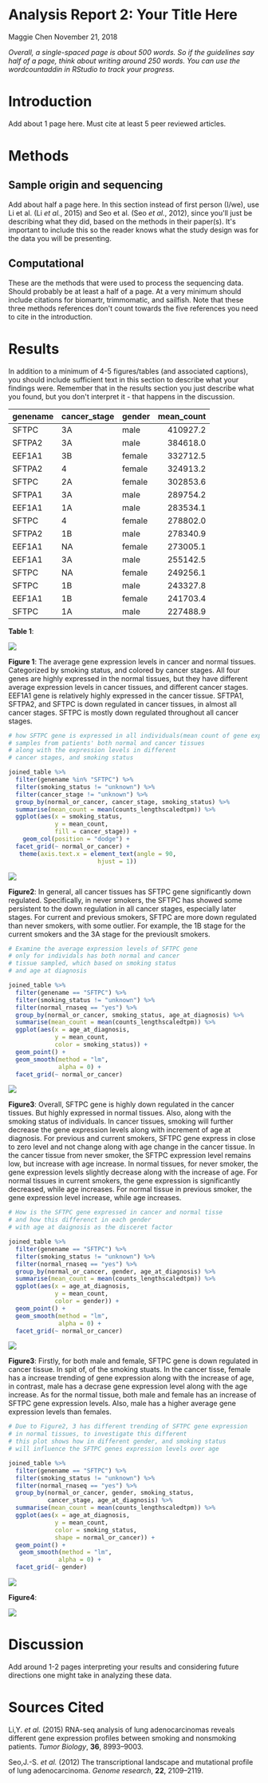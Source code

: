 Analysis Report 2: Your Title Here
================
Maggie Chen
November 21, 2018

*Overall, a single-spaced page is about 500 words. So if the guidelines say half of a page, think about writing around 250 words. You can use the wordcountaddin in RStudio to track your progress.*

Introduction
============

Add about 1 page here. Must cite at least 5 peer reviewed articles.

Methods
=======

Sample origin and sequencing
----------------------------

Add about half a page here. In this section instead of first person (I/we), use Li et al. (Li *et al.*, 2015) and Seo et al. (Seo *et al.*, 2012), since you'll just be describing what they did, based on the methods in their paper(s). It's important to include this so the reader knows what the study design was for the data you will be presenting.

Computational
-------------

These are the methods that were used to process the sequencing data. Should probably be at least a half of a page. At a very minimum should include citations for biomartr, trimmomatic, and sailfish. Note that these three methods references don't count towards the five references you need to cite in the introduction.

Results
=======

In addition to a minimum of 4-5 figures/tables (and associated captions), you should include sufficient text in this section to describe what your findings were. Remember that in the results section you just describe what you found, but you don't interpret it - that happens in the discussion.

| genename | cancer\_stage | gender |  mean\_count|
|:---------|:--------------|:-------|------------:|
| SFTPC    | 3A            | male   |     410927.2|
| SFTPA2   | 3A            | male   |     384618.0|
| EEF1A1   | 3B            | female |     332712.5|
| SFTPA2   | 4             | female |     324913.2|
| SFTPC    | 2A            | female |     302853.6|
| SFTPA1   | 3A            | male   |     289754.2|
| EEF1A1   | 1A            | male   |     283534.1|
| SFTPC    | 4             | female |     278802.0|
| SFTPA2   | 1B            | male   |     278340.9|
| EEF1A1   | NA            | female |     273005.1|
| EEF1A1   | 3A            | male   |     255142.5|
| SFTPC    | NA            | female |     249256.1|
| SFTPC    | 1B            | male   |     243327.8|
| EEF1A1   | 1B            | female |     241703.4|
| SFTPC    | 1A            | male   |     227488.9|

**Table 1**:

![](Analysis_Report_02_RNASeq_files/figure-markdown_github/make-barplot-of-highly-expressed-genes-1.png)

**Figure 1**: The average gene expression levels in cancer and normal tissues. Categorized by smoking status, and colored by cancer stages. All four genes are highly expressed in the normal tissues, but they have different average expression levels in cancer tissues, and different cancer stages. EEF1A1 gene is relatively highly expressed in the cancer tissue. SFTPA1, SFTPA2, and SFTPC is down regulated in cancer tissues, in almost all cancer stages. SFTPC is mostly down regulated throughout all cancer stages.

``` r
# how SFTPC gene is expressed in all individuals(mean count of gene expression)
# samples from patients' both normal and cancer tissues
# along with the expression levels in different 
# cancer stages, and smoking status

joined_table %>%
  filter(genename %in% "SFTPC") %>%
  filter(smoking_status != "unknown") %>%
  filter(cancer_stage != "unknown") %>%
  group_by(normal_or_cancer, cancer_stage, smoking_status) %>%
  summarise(mean_count = mean(counts_lengthscaledtpm)) %>%
  ggplot(aes(x = smoking_status,
             y = mean_count,
             fill = cancer_stage)) +
    geom_col(position = "dodge") +
  facet_grid(~ normal_or_cancer) +
   theme(axis.text.x = element_text(angle = 90,
                         hjust = 1))
```

![](Analysis_Report_02_RNASeq_files/figure-markdown_github/barplot-of-SFTPC-expression-levels-smoking-cancer_stage-1.png)

**Figure2**: In general, all cancer tissues has SFTPC gene significantly down regulated. Specifically, in never smokers, the SFTPC has showed some persistent to the down regulation in all cancer stages, especially later stages. For current and previous smokers, SFTPC are more down regulated than never smokers, with some outlier. For example, the 1B stage for the current smokers and the 3A stage for the previouslt smokers.

``` r
# Examine the average expression levels of SFTPC gene
# only for individals has both normal and cancer 
# tissue sampled, which based on smoking status
# and age at diagnosis

joined_table %>%
  filter(genename == "SFTPC") %>%
  filter(smoking_status != "unknown") %>%
  filter(normal_rnaseq == "yes") %>%
  group_by(normal_or_cancer, smoking_status, age_at_diagnosis) %>%
  summarise(mean_count = mean(counts_lengthscaledtpm)) %>%
  ggplot(aes(x = age_at_diagnosis,
             y = mean_count,
             color = smoking_status)) +
  geom_point() +
  geom_smooth(method = "lm",
              alpha = 0) +
  facet_grid(~ normal_or_cancer)
```

![](Analysis_Report_02_RNASeq_files/figure-markdown_github/scatterplot-of-SFTPC-expression-smoking-age-1.png)

**Figure3**: Overall, SFTPC gene is highly down regulated in the cancer tissues. But highly expressed in normal tissues. Also, along with the smoking status of individuals. In cancer tissues, smoking will further decrease the gene expression levels along with increment of age at diagnosis. For previous and current smokers, SFTPC gene express in close to zero level and not change along with age change in the cancer tissue. In the cancer tissue from never smoker, the SFTPC expression level remains low, but increase with age increase. In normal tissues, for never smoker, the gene expression levels slightly decrease along with the increase of age. For normal tissues in current smokers, the gene expression is significantly decreased, while age increases. For normal tissue in previous smoker, the gene expression level increase, while age increases.

``` r
# How is the SFTPC gene expressed in cancer and normal tisse
# and how this differenct in each gender
# with age at daignosis as the disceret factor

joined_table %>%
  filter(genename == "SFTPC") %>%
  filter(smoking_status != "unknown") %>%
  filter(normal_rnaseq == "yes") %>%
  group_by(normal_or_cancer, gender, age_at_diagnosis) %>%
  summarise(mean_count = mean(counts_lengthscaledtpm)) %>%
  ggplot(aes(x = age_at_diagnosis,
             y = mean_count,
             color = gender)) +
  geom_point() +
  geom_smooth(method = "lm",
              alpha = 0) +
  facet_grid(~ normal_or_cancer)
```

![](Analysis_Report_02_RNASeq_files/figure-markdown_github/scatterplot-of-SFTPC-gene-expression-gender-age-1.png)

**Figure3**: Firstly, for both male and female, SFTPC gene is down regulated in cancer tissue. In spit of, of the smoking stuats. In the cancer tisse, female has a increase trending of gene expression along with the increase of age, in contrast, male has a decrase gene expression level along with the age increase. As for the normal tissue, both male and female has an increase of SFTPC gene expression levels. Also, male has a higher average gene expression levels than females.

``` r
# Due to Figure2, 3 has different trending of SFTPC gene expression
# in normal tissues, to investigate this different
# this plot shows how in different gender, and smoking status
# will influence the SFTPC genes expression levels over age

joined_table %>%
  filter(genename == "SFTPC") %>%
  filter(smoking_status != "unknown") %>%
  filter(normal_rnaseq == "yes") %>%
  group_by(normal_or_cancer, gender, smoking_status,
           cancer_stage, age_at_diagnosis) %>%
  summarise(mean_count = mean(counts_lengthscaledtpm)) %>%
  ggplot(aes(x = age_at_diagnosis,
             y = mean_count,
             color = smoking_status,
             shape = normal_or_cancer)) +
  geom_point() +
   geom_smooth(method = "lm",
              alpha = 0) +
  facet_grid(~ gender)
```

![](Analysis_Report_02_RNASeq_files/figure-markdown_github/scaterplot-of-expression-level-of-gender-age-smoking-1.png)

**Figure4**:

![](Analysis_Report_02_RNASeq_files/figure-markdown_github/make-boxplot-of-highly-expressed-genes-1.png)

Discussion
==========

Add around 1-2 pages interpreting your results and considering future directions one might take in analyzing these data.

Sources Cited
=============

Li,Y. *et al.* (2015) RNA-seq analysis of lung adenocarcinomas reveals different gene expression profiles between smoking and nonsmoking patients. *Tumor Biology*, **36**, 8993–9003.

Seo,J.-S. *et al.* (2012) The transcriptional landscape and mutational profile of lung adenocarcinoma. *Genome research*, **22**, 2109–2119.
